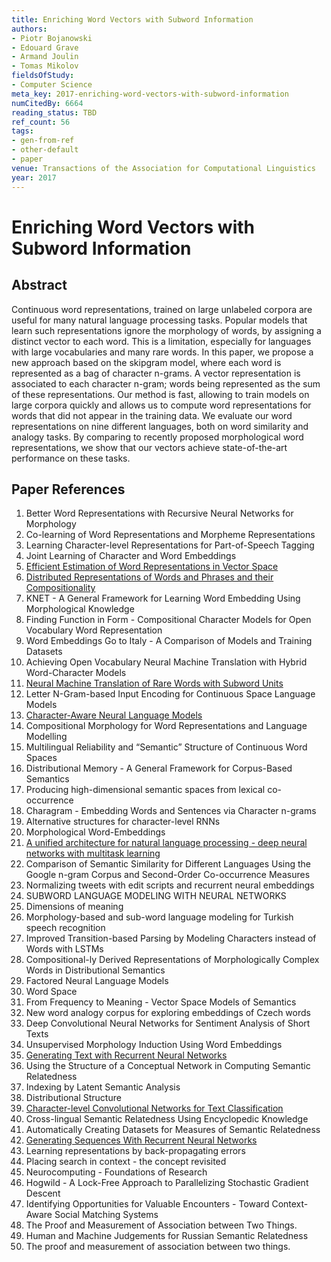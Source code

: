 ```yaml
---
title: Enriching Word Vectors with Subword Information
authors:
- Piotr Bojanowski
- Edouard Grave
- Armand Joulin
- Tomas Mikolov
fieldsOfStudy:
- Computer Science
meta_key: 2017-enriching-word-vectors-with-subword-information
numCitedBy: 6664
reading_status: TBD
ref_count: 56
tags:
- gen-from-ref
- other-default
- paper
venue: Transactions of the Association for Computational Linguistics
year: 2017
---
```


# Enriching Word Vectors with Subword Information

## Abstract

Continuous word representations, trained on large unlabeled corpora are useful for many natural language processing tasks. Popular models that learn such representations ignore the morphology of words, by assigning a distinct vector to each word. This is a limitation, especially for languages with large vocabularies and many rare words. In this paper, we propose a new approach based on the skipgram model, where each word is represented as a bag of character n-grams. A vector representation is associated to each character n-gram; words being represented as the sum of these representations. Our method is fast, allowing to train models on large corpora quickly and allows us to compute word representations for words that did not appear in the training data. We evaluate our word representations on nine different languages, both on word similarity and analogy tasks. By comparing to recently proposed morphological word representations, we show that our vectors achieve state-of-the-art performance on these tasks.

## Paper References

1. Better Word Representations with Recursive Neural Networks for Morphology
2. Co-learning of Word Representations and Morpheme Representations
3. Learning Character-level Representations for Part-of-Speech Tagging
4. Joint Learning of Character and Word Embeddings
5. [Efficient Estimation of Word Representations in Vector Space](2013-efficient-estimation-of-word-representations-in-vector-space)
6. [Distributed Representations of Words and Phrases and their Compositionality](2013-distributed-representations-of-words-and-phrases-and-their-compositionality)
7. KNET - A General Framework for Learning Word Embedding Using Morphological Knowledge
8. Finding Function in Form - Compositional Character Models for Open Vocabulary Word Representation
9. Word Embeddings Go to Italy - A Comparison of Models and Training Datasets
10. Achieving Open Vocabulary Neural Machine Translation with Hybrid Word-Character Models
11. [Neural Machine Translation of Rare Words with Subword Units](2016-neural-machine-translation-of-rare-words-with-subword-units)
12. Letter N-Gram-based Input Encoding for Continuous Space Language Models
13. [Character-Aware Neural Language Models](2016-character-aware-neural-language-models)
14. Compositional Morphology for Word Representations and Language Modelling
15. Multilingual Reliability and “Semantic” Structure of Continuous Word Spaces
16. Distributional Memory - A General Framework for Corpus-Based Semantics
17. Producing high-dimensional semantic spaces from lexical co-occurrence
18. Charagram - Embedding Words and Sentences via Character n-grams
19. Alternative structures for character-level RNNs
20. Morphological Word-Embeddings
21. [A unified architecture for natural language processing - deep neural networks with multitask learning](2008-a-unified-architecture-for-natural-language-processing-deep-neural-networks-with-multitask-learning)
22. Comparison of Semantic Similarity for Different Languages Using the Google n-gram Corpus and Second-Order Co-occurrence Measures
23. Normalizing tweets with edit scripts and recurrent neural embeddings
24. SUBWORD LANGUAGE MODELING WITH NEURAL NETWORKS
25. Dimensions of meaning
26. Morphology-based and sub-word language modeling for Turkish speech recognition
27. Improved Transition-based Parsing by Modeling Characters instead of Words with LSTMs
28. Compositional-ly Derived Representations of Morphologically Complex Words in Distributional Semantics
29. Factored Neural Language Models
30. Word Space
31. From Frequency to Meaning - Vector Space Models of Semantics
32. New word analogy corpus for exploring embeddings of Czech words
33. Deep Convolutional Neural Networks for Sentiment Analysis of Short Texts
34. Unsupervised Morphology Induction Using Word Embeddings
35. [Generating Text with Recurrent Neural Networks](2011-generating-text-with-recurrent-neural-networks)
36. Using the Structure of a Conceptual Network in Computing Semantic Relatedness
37. Indexing by Latent Semantic Analysis
38. Distributional Structure
39. [Character-level Convolutional Networks for Text Classification](2015-character-level-convolutional-networks-for-text-classification)
40. Cross-lingual Semantic Relatedness Using Encyclopedic Knowledge
41. Automatically Creating Datasets for Measures of Semantic Relatedness
42. [Generating Sequences With Recurrent Neural Networks](2013-generating-sequences-with-recurrent-neural-networks)
43. Learning representations by back-propagating errors
44. Placing search in context - the concept revisited
45. Neurocomputing - Foundations of Research
46. Hogwild - A Lock-Free Approach to Parallelizing Stochastic Gradient Descent
47. Identifying Opportunities for Valuable Encounters - Toward Context-Aware Social Matching Systems
48. The Proof and Measurement of Association between Two Things.
49. Human and Machine Judgements for Russian Semantic Relatedness
50. The proof and measurement of association between two things.
